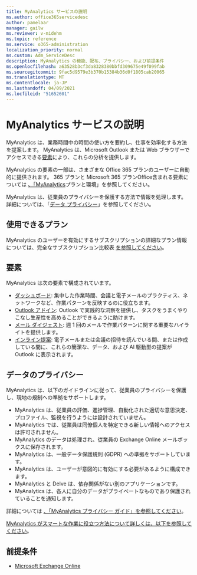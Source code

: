```yaml
---
title: MyAnalytics サービスの説明
ms.author: office365servicedesc
author: pamelaar
manager: gailw
ms.reviewer: v-midehm
ms.topic: reference
ms.service: o365-administration
localization_priority: normal
ms.custom: Adm_ServiceDesc
description: MyAnalytics の機能、配布、プライバシー、および前提条件
ms.openlocfilehash: a63528b3cf3da8328380bbfd309675e49f099fab
ms.sourcegitcommit: 9fac5d9579e3b370b15384b36d0f1805cab20065
ms.translationtype: MT
ms.contentlocale: ja-JP
ms.lasthandoff: 04/09/2021
ms.locfileid: "51652601"
---
```

# <a name="myanalytics-service-description"></a>MyAnalytics サービスの説明

MyAnalytics は、業務時間中の時間の使い方を要約し、仕事を効率化する方法を提案します。 MyAnalytics は、Microsoft Outlook または Web ブラウザーでアクセスできる[要素](#elements)により、これらの分析を提供します。

MyAnalytics の要素の一部は、さまざまな Office 365 プランのユーザーに自動的に提供されます。 365 プランと Microsoft 365 プランOffice含まれる要素については [、「MyAnalytics](/workplace-analytics/myanalytics/overview/plans-environments)プランと環境」を参照してください。  

MyAnalytics は、従業員のプライバシーを保護する方法で情報を処理します。 詳細については、「[データ プライバシー](#data-privacy)」を参照してください。

## <a name="available-plans"></a>使用できるプラン

MyAnalytics のユーザーを有効にするサブスクリプションの詳細なプラン情報については、完全なサブスクリプション比較表 [を参照してください](https://go.microsoft.com/fwlink/?linkid=2139145)。

## <a name="elements"></a>要素

MyAnalytics は次の要素で構成されています。

* [ダッシュボード](/workplace-analytics/myanalytics/use/dashboard-2): 集中した作業時間、会議と電子メールのプラクティス、ネットワークなど、作業パターンを反映するのに役立ちます。
* [Outlook アドイン](/workplace-analytics/myanalytics/use/add-in): Outlook で実践的な洞察を提供し、タスクをうまくやりこなし生産性を高めることができるように助けます。
* [メール ダイジェスト](/workplace-analytics/myanalytics/use/email-digest-2): 週 1 回のメールで作業パターンに関する重要なハイライトを提供します。
* [インライン提案](/workplace-analytics/myanalytics/use/mya-notifications): 電子メールまたは会議の招待を読んでいる間、または作成している間に、これらの簡潔な、データ、および AI 駆動型の提案が Outlook に表示されます。

## <a name="data-privacy"></a>データのプライバシー

MyAnalytics は、以下のガイドラインに従って、従業員のプライバシーを保護し、現地の規制への準拠をサポートします。

* MyAnalytics は、従業員の評価、進捗管理、自動化された適切な意思決定、プロファイル、監視を行うようには設計されていません。
* MyAnalytics では、従業員は同僚個人を特定できる新しい情報へのアクセスは許可されません。
* MyAnalytics のデータは処理され、従業員の Exchange Online メールボックスに保存されます。
* MyAnalytics は、一般データ保護規則 (GDPR) への準拠をサポートしています。
* MyAnalytics は、ユーザーが意図的に有効にする必要があるように構成できます。
* MyAnalytics と Delve は、依存関係がない別のアプリケーションです。
* MyAnalytics は、各人に自分のデータがプライベートなものであり保護されていることを通知します。

詳細については [、「MyAnalytics プライバシー ガイド」を参照してください](/workplace-analytics/myanalytics/overview/privacy-guide)。

[MyAnalytics がスマートな作業に役立つ方法について詳しくは、以下を参照してください](https://products.office.com/business/myanalytics-personal-analytics)。

## <a name="prerequisites"></a>前提条件

* [Microsoft Exchange Online](./exchange-online-service-description/exchange-online-service-description.md)